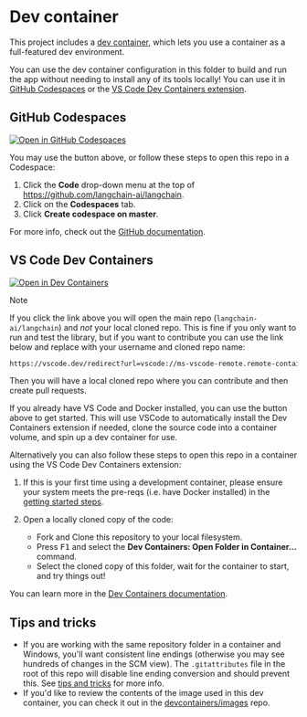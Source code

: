 # Dev container

This project includes a [dev container](https://containers.dev/), which lets you use a container as a full-featured dev environment.

You can use the dev container configuration in this folder to build and run the app without needing to install any of its tools locally! You can use it in [GitHub Codespaces](https://github.com/features/codespaces) or the [VS Code Dev Containers extension](https://marketplace.visualstudio.com/items?itemName=ms-vscode-remote.remote-containers).

## GitHub Codespaces

[![Open in GitHub Codespaces](https://github.com/codespaces/badge.svg)](https://codespaces.new/langchain-ai/langchain)

You may use the button above, or follow these steps to open this repo in a Codespace:

1. Click the **Code** drop-down menu at the top of <https://github.com/langchain-ai/langchain>.
1. Click on the **Codespaces** tab.
1. Click **Create codespace on master**.

For more info, check out the [GitHub documentation](https://docs.github.com/en/free-pro-team@latest/github/developing-online-with-codespaces/creating-a-codespace#creating-a-codespace).

## VS Code Dev Containers

[![Open in Dev Containers](https://img.shields.io/static/v1?label=Dev%20Containers&message=Open&color=blue&logo=visualstudiocode)](https://vscode.dev/redirect?url=vscode://ms-vscode-remote.remote-containers/cloneInVolume?url=https://github.com/langchain-ai/langchain)

> [!NOTE]
> If you click the link above you will open the main repo (`langchain-ai/langchain`) and *not* your local cloned repo. This is fine if you only want to run and test the library, but if you want to contribute you can use the link below and replace with your username and cloned repo name:

```txt
https://vscode.dev/redirect?url=vscode://ms-vscode-remote.remote-containers/cloneInVolume?url=https://github.com/&lt;YOUR_USERNAME&gt;/&lt;YOUR_CLONED_REPO_NAME&gt;
```

Then you will have a local cloned repo where you can contribute and then create pull requests.

If you already have VS Code and Docker installed, you can use the button above to get started. This will use VSCode to automatically install the Dev Containers extension if needed, clone the source code into a container volume, and spin up a dev container for use.

Alternatively you can also follow these steps to open this repo in a container using the VS Code Dev Containers extension:

1. If this is your first time using a development container, please ensure your system meets the pre-reqs (i.e. have Docker installed) in the [getting started steps](https://aka.ms/vscode-remote/containers/getting-started).

2. Open a locally cloned copy of the code:

   - Fork and Clone this repository to your local filesystem.
   - Press <kbd>F1</kbd> and select the **Dev Containers: Open Folder in Container...** command.
   - Select the cloned copy of this folder, wait for the container to start, and try things out!

You can learn more in the [Dev Containers documentation](https://code.visualstudio.com/docs/devcontainers/containers).

## Tips and tricks

- If you are working with the same repository folder in a container and Windows, you'll want consistent line endings (otherwise you may see hundreds of changes in the SCM view). The `.gitattributes` file in the root of this repo will disable line ending conversion and should prevent this. See [tips and tricks](https://code.visualstudio.com/docs/devcontainers/tips-and-tricks#_resolving-git-line-ending-issues-in-containers-resulting-in-many-modified-files) for more info.
- If you'd like to review the contents of the image used in this dev container, you can check it out in the [devcontainers/images](https://github.com/devcontainers/images/tree/main/src/python) repo.
